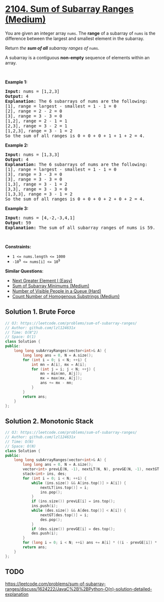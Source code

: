 # [2104. Sum of Subarray Ranges (Medium)](https://leetcode.com/problems/sum-of-subarray-ranges/)

<p>You are given an integer array <code>nums</code>. The <strong>range</strong> of a subarray of <code>nums</code> is the difference between the largest and smallest element in the subarray.</p>

<p>Return <em>the <strong>sum of all</strong> subarray ranges of </em><code>nums</code><em>.</em></p>

<p>A subarray is a contiguous <strong>non-empty</strong> sequence of elements within an array.</p>

<p>&nbsp;</p>
<p><strong>Example 1:</strong></p>

<pre><strong>Input:</strong> nums = [1,2,3]
<strong>Output:</strong> 4
<strong>Explanation:</strong> The 6 subarrays of nums are the following:
[1], range = largest - smallest = 1 - 1 = 0 
[2], range = 2 - 2 = 0
[3], range = 3 - 3 = 0
[1,2], range = 2 - 1 = 1
[2,3], range = 3 - 2 = 1
[1,2,3], range = 3 - 1 = 2
So the sum of all ranges is 0 + 0 + 0 + 1 + 1 + 2 = 4.</pre>

<p><strong>Example 2:</strong></p>

<pre><strong>Input:</strong> nums = [1,3,3]
<strong>Output:</strong> 4
<strong>Explanation:</strong> The 6 subarrays of nums are the following:
[1], range = largest - smallest = 1 - 1 = 0
[3], range = 3 - 3 = 0
[3], range = 3 - 3 = 0
[1,3], range = 3 - 1 = 2
[3,3], range = 3 - 3 = 0
[1,3,3], range = 3 - 1 = 2
So the sum of all ranges is 0 + 0 + 0 + 2 + 0 + 2 = 4.
</pre>

<p><strong>Example 3:</strong></p>

<pre><strong>Input:</strong> nums = [4,-2,-3,4,1]
<strong>Output:</strong> 59
<strong>Explanation:</strong> The sum of all subarray ranges of nums is 59.
</pre>

<p>&nbsp;</p>
<p><strong>Constraints:</strong></p>

<ul>
	<li><code>1 &lt;= nums.length &lt;= 1000</code></li>
	<li><code>-10<sup>9</sup> &lt;= nums[i] &lt;= 10<sup>9</sup></code></li>
</ul>


**Similar Questions**:
* [Next Greater Element I (Easy)](https://leetcode.com/problems/next-greater-element-i/)
* [Sum of Subarray Minimums (Medium)](https://leetcode.com/problems/sum-of-subarray-minimums/)
* [Number of Visible People in a Queue (Hard)](https://leetcode.com/problems/number-of-visible-people-in-a-queue/)
* [Count Number of Homogenous Substrings (Medium)](https://leetcode.com/problems/count-number-of-homogenous-substrings/)

## Solution 1. Brute Force

```cpp
// OJ: https://leetcode.com/problems/sum-of-subarray-ranges/
// Author: github.com/lzl124631x
// Time: O(N^2)
// Space: O(1)
class Solution {
public:
    long long subArrayRanges(vector<int>& A) {
        long long ans = 0, N = A.size();
        for (int i = 0; i < N; ++i) {
            int mn = A[i], mx = A[i];
            for (int j = i; j < N; ++j) {
                mn = min(mn, A[j]);
                mx = max(mx, A[j]);
                ans += mx - mn;
            }
        }
        return ans;
    }
};
```

## Solution 2. Monotonic Stack

```cpp
// OJ: https://leetcode.com/problems/sum-of-subarray-ranges/
// Author: github.com/lzl124631x
// Time: O(N)
// Space: O(N)
class Solution {
public:
    long long subArrayRanges(vector<int>& A) {
        long long ans = 0, N = A.size();
        vector<int> prevLE(N, -1), nextLT(N, N), prevGE(N, -1), nextGT(N, N);
        stack<int> ins, des;
        for (int i = 0; i < N; ++i) {
            while (ins.size() && A[ins.top()] > A[i]) {
                nextLT[ins.top()] = i;
                ins.pop();
            }
            if (ins.size()) prevLE[i] = ins.top();
            ins.push(i);
            while (des.size() && A[des.top()] < A[i]) {
                nextGT[des.top()] = i;
                des.pop();
            }
            if (des.size()) prevGE[i] = des.top();
            des.push(i);
        }
        for (long i = 0; i < N; ++i) ans += A[i] * ((i - prevGE[i]) * (nextGT[i] - i) - (i - prevLE[i]) * (nextLT[i] - i));
        return ans;
    }
};
```

## TODO

https://leetcode.com/problems/sum-of-subarray-ranges/discuss/1624222/JavaC%2B%2BPython-O(n)-solution-detailed-explanation